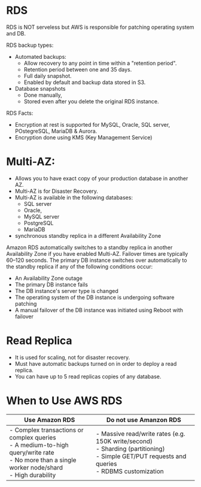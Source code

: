 # RDS
 RDS is NOT serveless but AWS is responsible for patching operating system and DB.

 RDS backup types:
 - Automated backups:
    - Allow recovery to any point in time within a "retention period".
    - Retention period between one and 35 days.
    - Full daily snapshot.
    - Enabled by default and backup data stored in S3.
 - Database snapshots
    - Done manually,
    - Stored even after you delete the original RDS instance. 


RDS Facts:
- Encryption at rest is supported for MySQL, Oracle, SQL server, POstegreSQL, MariaDB & Aurora.
- Encryption done using KMS (Key Management Service)

# Multi-AZ:
- Allows you to have exact copy of your production database in another AZ.
- Multi-AZ is for Disaster Recovery.
- Multi-AZ is available in the following databases:
    - SQL server
    - Oracle,
    - MySQL server
    - PostgreSQL
    - MariaDB
- synchronous standby replica in a different Availability Zone

Amazon RDS automatically switches to a standby replica in another Availability Zone if you have enabled Multi-AZ. Failover times are typically 60–120 seconds. The primary DB instance switches over automatically to the standby replica if any of the following conditions occur:
- An Availability Zone outage
- The primary DB instance fails
- The DB instance's server type is changed
- The operating system of the DB instance is undergoing software patching
- A manual failover of the DB instance was initiated using Reboot with failover

# Read Replica
- It is used for scaling, not for disaster recovery.
- Must have automatic backups turned on in order to deploy a read replica.
-  You can have up to 5 read replicas copies of any database.

# When to Use AWS RDS

| Use Amazon RDS| Do not use Amanzon RDS | 
| ----------- | ----------- | 
| - Complex transactions or complex queries <br> - A medium-to-high query/write rate <br/>  - No more than a single worker node/shard <br> - High durability<br/>| - Massive read/write rates (e.g. 150K write/second) <br> - Sharding (partitioning) <br/> - Simple GET/PUT requests and queries <br> - RDBMS customization<br/> | 